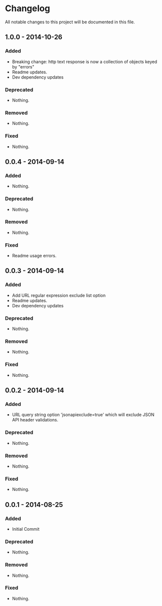 # Changelog
All notable changes to this project will be documented in this file.

## 1.0.0 - 2014-10-26

### Added
- Breaking change: http text response is now a collection of objects keyed by "errors"
- Readme updates.
- Dev dependency updates

### Deprecated
- Nothing.

### Removed
- Nothing.

### Fixed
- Nothing.

## 0.0.4 - 2014-09-14

### Added
- Nothing.

### Deprecated
- Nothing.

### Removed
- Nothing.

### Fixed
- Readme usage errors.

## 0.0.3 - 2014-09-14

### Added
- Add URL regular expression exclude list option
- Readme updates.
- Dev dependency updates

### Deprecated
- Nothing.

### Removed
- Nothing.

### Fixed
- Nothing.

## 0.0.2 - 2014-09-14

### Added
- URL query string option 'jsonapiexclude=true' which will exclude JSON API header validations.

### Deprecated
- Nothing.

### Removed
- Nothing.

### Fixed
- Nothing.

## 0.0.1 - 2014-08-25

### Added
- Initial Commit

### Deprecated
- Nothing.

### Removed
- Nothing.

### Fixed
- Nothing.
